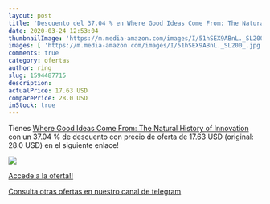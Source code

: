 ```yaml
---
layout: post
title: 'Descuento del 37.04 % en Where Good Ideas Come From: The Natural '
date: 2020-03-24 12:53:04
thumbnailImage: 'https://m.media-amazon.com/images/I/51hSEX9ABnL._SL200_.jpg'
images: [ 'https://m.media-amazon.com/images/I/51hSEX9ABnL._SL200_.jpg' ]
comments: true
category: ofertas
author: ring
slug: 1594487715
description:
actualPrice: 17.63 USD
comparePrice: 28.0 USD
inStock: true
---
```


Tienes [Where Good Ideas Come From: The Natural History of Innovation](https://www.amazon.com/dp/1594487715/?tag=redken08-20) con un 37.04 % de descuento con precio de oferta de 17.63 USD (original: 28.0 USD) en el siguiente enlace!

[![](https://m.media-amazon.com/images/I/51hSEX9ABnL._SL200_.jpg)](https://www.amazon.com/dp/1594487715/?tag=redken08-20)

[Accede a la oferta!!](https://www.amazon.com/dp/1594487715/?tag=redken08-20)

[Consulta otras ofertas en nuestro canal de telegram](https://t.me/s/ofertas25)
